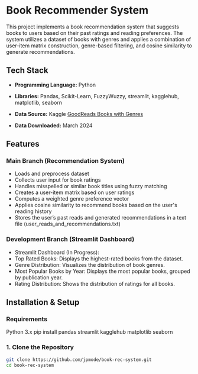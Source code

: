 # Book Recommender System
This project implements a book recommendation system that suggests books to users based on their past ratings and reading preferences. The system utilizes a dataset of books with genres and applies a combination of user-item matrix construction, genre-based filtering, and cosine similarity to generate recommendations.

## Tech Stack
- **Programming Language:** Python  
- **Libraries:** Pandas, Scikit-Learn, FuzzyWuzzy, streamlit, kagglehub, matplotlib, seaborn

- **Data Source:** Kaggle [GoodReads Books with Genres](https://www.kaggle.com/datasets/middlelight/goodreadsbookswithgenres) 
- **Data Downloaded:** March 2024

## Features
### Main Branch (Recommendation System)
- Loads and preprocess dataset 
- Collects user input for book ratings
- Handles misspelled or similar book titles using fuzzy matching
- Creates a user-item matrix based on user ratings
- Computes a weighted genre preference vector
- Applies cosine similarity to recommend books based on the user's reading history
- Stores the user’s past reads and generated recommendations in a text file (user_reads_and_recommendations.txt)
### Development Branch (Streamlit Dashboard)
- Streamlit Dashboard (In Progress):
- Top Rated Books: Displays the highest-rated books from the dataset.
- Genre Distribution: Visualizes the distribution of book genres.
- Most Popular Books by Year: Displays the most popular books, grouped by publication year.
- Rating Distribution: Shows the distribution of ratings for all books.

## Installation & Setup
### Requirements
Python 3.x
pip install pandas streamlit kagglehub matplotlib seaborn

### 1. Clone the Repository
```bash
git clone https://github.com/jpmode/book-rec-system.git
cd book-rec-system